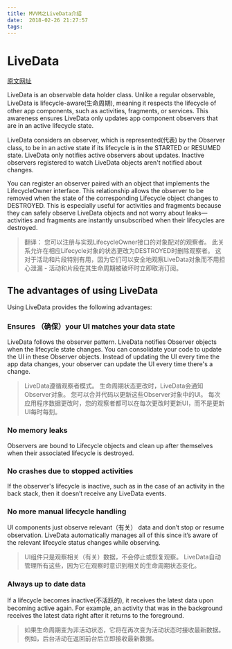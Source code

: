 ```yaml
---
title: MVVM之LiveData介绍
date:  2018-02-26 21:27:57
tags:
---
```


# LiveData 


[原文网址](https://developer.android.com/topic/libraries/architecture/livedata#the_advantages_of_using_livedata)

LiveData is an observable data holder class. Unlike a regular observable, LiveData is lifecycle-aware(生命周期), meaning it respects the lifecycle of other app components, such as activities, fragments, or services. This awareness ensures LiveData only updates app component observers that are in an active lifecycle state.

LiveData considers an observer, which is represented(代表) by the Observer class, to be in an active state if its lifecycle is in the STARTED or RESUMED state. LiveData only notifies active observers about updates. Inactive observers registered to watch LiveData objects aren't notified about changes.

You can register an observer paired with an object that implements the LifecycleOwner interface. This relationship allows the observer to be removed when the state of the corresponding Lifecycle object changes to DESTROYED. This is especially useful for activities and fragments because they can safely observe LiveData objects and not worry about leaks—activities and fragments are instantly unsubscribed when their lifecycles are destroyed.

> 翻译： 您可以注册与实现LifecycleOwner接口的对象配对的观察者。 此关系允许在相应Lifecycle对象的状态更改为DESTROYED时删除观察者。 这对于活动和片段特别有用，因为它们可以安全地观察LiveData对象而不用担心泄漏 - 活动和片段在其生命周期被破坏时立即取消订阅。

## The advantages of using LiveData
Using LiveData provides the following advantages:

### Ensures （确保）your UI matches your data state

LiveData follows the observer pattern. LiveData notifies Observer objects when the lifecycle state changes. You can consolidate  your code to update the UI in these Observer objects. Instead of updating the UI every time the app data changes, your observer can update the UI every time there's a change.

>LiveData遵循观察者模式。 生命周期状态更改时，LiveData会通知Observer对象。 您可以合并代码以更新这些Observer对象中的UI。 每次应用程序数据更改时，您的观察者都可以在每次更改时更新UI，而不是更新UI每时每刻。

### No memory leaks
Observers are bound to Lifecycle objects and clean up after themselves when their associated lifecycle is destroyed.

### No crashes due to stopped activities
If the observer's lifecycle is inactive, such as in the case of an activity in the back stack, then it doesn’t receive any LiveData events.

### No more manual lifecycle handling
UI components just observe relevant（有关） data and don’t stop or resume observation. LiveData automatically manages all of this since it’s aware of the relevant lifecycle status changes while observing.

> UI组件只是观察相关（有关）数据，不会停止或恢复观察。 LiveData自动管理所有这些，因为它在观察时意识到相关的生命周期状态变化。

### Always up to date data
If a lifecycle becomes inactive(不活跃的), it receives the latest data upon becoming active again. For example, an activity that was in the background receives the latest data right after it returns to the foreground.
>如果生命周期变为非活动状态，它将在再次变为活动状态时接收最新数据。 例如，后台活动在返回前台后立即接收最新数据。

